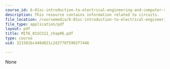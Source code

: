 ```yaml
---
course_id: 6-01sc-introduction-to-electrical-engineering-and-computer-science-i-spring-2011
description: This resource contains information related to circuits.
file_location: /coursemedia/6-01sc-introduction-to-electrical-engineering-and-computer-science-i-spring-2011/321581bc448d021c2d277875992f7446_MIT6_01SCS11_chap06.pdf
file_type: application/pdf
layout: pdf
title: MIT6_01SCS11_chap06.pdf
type: course
uid: 321581bc448d021c2d277875992f7446

---
```

None